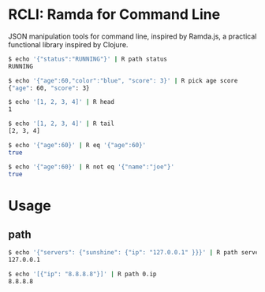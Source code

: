 RCLI: Ramda for Command Line
============================
JSON manipulation tools for command line, inspired by Ramda.js, a practical functional library inspired by Clojure.

```bash
$ echo '{"status":"RUNNING"}' | R path status
RUNNING

$ echo '{"age":60,"color":"blue", "score": 3}' | R pick age score
{"age": 60, "score": 3}

$ echo '[1, 2, 3, 4]' | R head
1

$ echo '[1, 2, 3, 4]' | R tail
[2, 3, 4]

$ echo '{"age":60}' | R eq '{"age":60}'
true

$ echo '{"age":60}' | R not eq '{"name":"joe"}'
true
```

Usage
=====

path
----

```bash
$ echo '{"servers": {"sunshine": {"ip": "127.0.0.1" }}}' | R path servers.sunshine.ip
127.0.0.1

$ echo '[{"ip": "8.8.8.8"}]' | R path 0.ip
8.8.8.8
```

